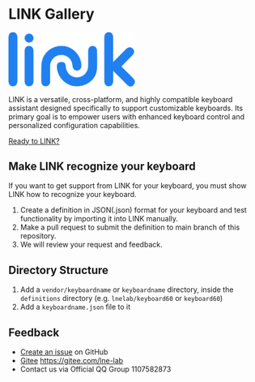 # LINK Gallery

<img width="250px" src="assets/link_logo.svg" />

LINK is a versatile, cross-platform, and highly compatible keyboard assistant designed specifically to support customizable keyboards. Its primary goal is to empower users with enhanced keyboard control and personalized configuration capabilities.

[Ready to LINK?](https://link.lnelab.com/)

## Make LINK recognize your keyboard

If you want to get support from LINK for your keyboard, you must show LINK how to recognize your keyboard.

1. Create a definition in JSON(.json) format for your keyboard and test functionality by importing it into LINK manually.
2. Make a pull request to submit the definition to main branch of this repository.
3. We will review your request and feedback.

## Directory Structure

1. Add a `vendor/keyboardname` or `keyboardname` directory, inside the `definitions` directory (e.g. `lnelab/keyboard60` or `keyboard60`)
2. Add a `keyboardname.json` file to it

## Feedback

* [Create an issue](https://github.com/lnelab/link-gallery/issues) on GitHub
* [Gitee](https://gitee.com/lne-lab) https://gitee.com/lne-lab
* Contact us via Official QQ Group 1107582873
